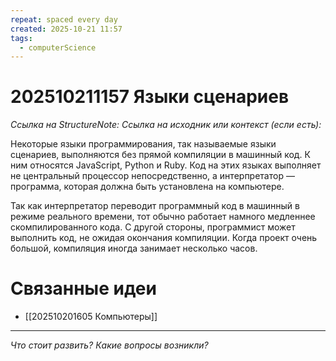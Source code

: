 ```yaml
---
repeat: spaced every day
created: 2025-10-21 11:57
tags:
  - computerScience
---
```

# 202510211157 Языки сценариев

*Ссылка на StructureNote:*
*Ссылка на исходник или контекст (если есть):*

Некоторые языки программирования, так называемые языки сценариев, выполняются без прямой компиляции в машинный код. К ним относятся JavaScript, Python и Ruby. Код на этих языках выполняет не центральный процессор непосредственно, а интерпретатор — программа, которая должна быть установлена на компьютере.

Так как интерпретатор переводит программный код в машинный в режиме реального времени, тот обычно работает намного медленнее скомпилированного кода. С другой стороны, программист может выполнить код, не ожидая окончания компиляции. Когда проект очень большой, компиляция иногда занимает несколько часов.

# Связанные идеи

- [[202510201605 Компьютеры]]

---

*Что стоит развить? Какие вопросы возникли?*
